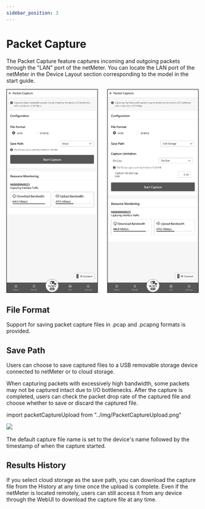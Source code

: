 ```yaml
---
sidebar_position: 3
---
```


# Packet Capture

The Packet Capture feature captures incoming and outgoing packets through the "LAN" port of the netMeter. 
You can locate the LAN port of the netMeter in the Device Layout section corresponding to the model in the start guide.

[//]: # (#### **⚠︎CBT Notice:** In the Closed Beta Test stage, the maximum packet capture file size is capped at 100 MB.)

![PacketCapture](../img/PacketCapture.png)

## File Format

Support for saving packet capture files in .pcap and .pcapng formats is provided.

[//]: # (## Cloud Support)

[//]: # ()
[//]: # (After the capture is completed, you can upload the packet capture file to the cloud.)

[//]: # ()
[//]: # (When capturing packets with excessively high bandwidth, there may be cases where some packets are not captured )

[//]: # (intact due to I/O bottlenecks. Before uploading, users can check the packet drop rate of the captured file.)

[//]: # ()
[//]: # (import packetCaptureUpload from "../img/PacketCaptureUpload.png")

[//]: # ()
[//]: # (<img src={packetCaptureUpload} style={{width:380}} />)

## Save Path

Users can choose to save captured files to a USB removable storage device connected to netMeter or to cloud storage.

When capturing packets with excessively high bandwidth, some packets may not be captured intact due to I/O bottlenecks. 
After the capture is completed, users can check the packet drop rate of the captured file and choose 
whether to save or discard the captured file.

import packetCaptureUpload from "../img/PacketCaptureUpload.png"

<img src={packetCaptureUpload} style={{width:380}} />

The default capture file name is set to the device's name followed by the timestamp of when the capture started. 

## Results History

If you select cloud storage as the save path, you can download the capture file from the History at any time 
once the upload is complete.
Even if the netMeter is located remotely, users can still access it from any device through the WebUI 
to download the capture file at any time.